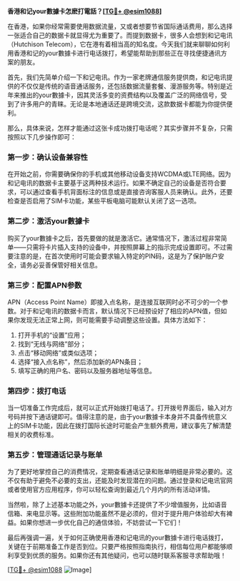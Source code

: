 **香港和记your數據卡怎麽打電話？[[TG💪+ @esim1088](https://t.me/s/esim1088)]**

在香港，如果你经常需要使用数据流量，又或者想要节省国际通话费用，那么选择一张适合自己的数据卡就显得尤为重要了。而提到数据卡，很多人会想到和记电讯（Hutchison Telecom），它在港有着相当高的知名度。今天我们就来聊聊如何利用香港和记的your數據卡进行电话拨打，希望能帮助到那些正在寻找便捷通讯方案的朋友。

首先，我们先简单介绍一下和记电讯。作为一家老牌通信服务提供商，和记电讯提供的不仅仅是传统的语音通话服务，还包括数据流量套餐、漫游服务等。特别是近年来推出的your數據卡，因其灵活多变的资费结构以及覆盖广泛的网络信号，受到了许多用户的青睐。无论是本地通话还是跨境交流，这款数据卡都能为你提供便利。

那么，具体来说，怎样才能通过这张卡成功拨打电话呢？其实步骤并不复杂，只需按照以下几步操作即可：

### **第一步：确认设备兼容性**
在开始之前，你需要确保你的手机或其他移动设备支持WCDMA或LTE网络。因为和记电讯的数据卡主要基于这两种技术运行。如果不确定自己的设备是否符合要求，可以通过查看手机背面标注的信息或是直接咨询客服人员来确认。此外，还要检查是否启用了SIM卡功能，某些平板电脑可能默认关闭了这一选项。

### **第二步：激活your數據卡**
购买了your數據卡之后，首先要做的就是激活它。通常情况下，激活过程非常简单——只需将卡片插入支持的设备中，并按照屏幕上的指示完成设置即可。不过需要注意的是，在首次使用时可能会要求输入特定的PIN码，这是为了保护账户安全，请务必妥善保管好相关信息。

### **第三步：配置APN参数**
APN（Access Point Name）即接入点名称，是连接互联网时必不可少的一个参数。对于和记电讯的数据卡而言，默认情况下已经预设好了相应的APN值，但如果你发现无法正常上网，则可能需要手动调整这些设置。具体方法如下：
1. 打开手机的“设置”应用；
2. 找到“无线与网络”部分；
3. 点击“移动网络”或类似选项；
4. 选择“接入点名称”，然后添加新的APN条目；
5. 填写正确的用户名、密码以及服务器地址等信息。

### **第四步：拨打电话**
当一切准备工作完成后，就可以正式开始拨打电话了。打开拨号界面后，输入对方号码并按下通话键即可。值得注意的是，由于your數據卡本身并不具备传统意义上的SIM卡功能，因此在拨打国际长途时可能会产生额外费用，建议事先了解清楚相关的收费标准。

### **第五步：管理通话记录与账单**
为了更好地掌控自己的消费情况，定期查看通话记录和账单明细是非常必要的。这不仅有助于避免不必要的支出，还能及时发现潜在的问题。通过登录和记电讯官网或者使用官方应用程序，你可以轻松查询到最近几个月内的所有活动详情。

当然啦，除了上述基本功能之外，your數據卡还提供了不少增值服务，比如语音信箱、来电显示等。这些附加功能虽然不是必须的，但对于提升用户体验却大有裨益。如果你想进一步优化自己的通信体验，不妨尝试一下它们！

最后再强调一遍，关于如何正确使用香港和记电讯的your數據卡进行电话拨打，关键在于前期准备工作是否到位。只要严格按照指南执行，相信每位用户都能够顺利享受到优质的服务。如果你还有其他疑问，也可以随时联系客服寻求帮助哦！

[[TG💪+ @esim1088](https://t.me/s/esim1088) ![Image](https://i.postimg.cc/4NQfJmqS/Snipaste-2025-05-13-00-14-12.png)]